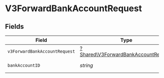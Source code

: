 # V3ForwardBankAccountRequest


## Fields

| Field                                                                                     | Type                                                                                      | Required                                                                                  | Description                                                                               |
| ----------------------------------------------------------------------------------------- | ----------------------------------------------------------------------------------------- | ----------------------------------------------------------------------------------------- | ----------------------------------------------------------------------------------------- |
| `v3ForwardBankAccountRequest`                                                             | [?Shared\V3ForwardBankAccountRequest](../../Models/Shared/V3ForwardBankAccountRequest.md) | :heavy_minus_sign:                                                                        | N/A                                                                                       |
| `bankAccountID`                                                                           | *string*                                                                                  | :heavy_check_mark:                                                                        | The bank account ID                                                                       |